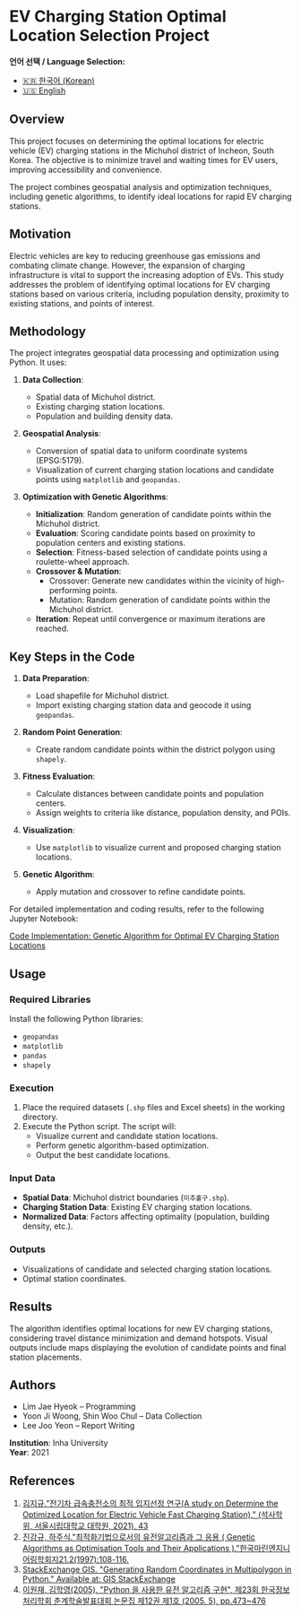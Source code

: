 # EV Charging Station Optimal Location Selection Project

**언어 선택 / Language Selection:**

- [🇰🇷 한국어 (Korean)](README.ko.md)
- [🇺🇸 English](README.md)

## **Overview**
This project focuses on determining the optimal locations for electric vehicle (EV) charging stations in the Michuhol district of Incheon, South Korea. The objective is to minimize travel and waiting times for EV users, improving accessibility and convenience.

The project combines geospatial analysis and optimization techniques, including genetic algorithms, to identify ideal locations for rapid EV charging stations.

## **Motivation**
Electric vehicles are key to reducing greenhouse gas emissions and combating climate change. However, the expansion of charging infrastructure is vital to support the increasing adoption of EVs. This study addresses the problem of identifying optimal locations for EV charging stations based on various criteria, including population density, proximity to existing stations, and points of interest.

## **Methodology**
The project integrates geospatial data processing and optimization using Python. It uses:
1. **Data Collection**: 
   - Spatial data of Michuhol district.
   - Existing charging station locations.
   - Population and building density data.

2. **Geospatial Analysis**:
   - Conversion of spatial data to uniform coordinate systems (EPSG:5179).
   - Visualization of current charging station locations and candidate points using `matplotlib` and `geopandas`.

3. **Optimization with Genetic Algorithms**:
   - **Initialization**: Random generation of candidate points within the Michuhol district.
   - **Evaluation**: Scoring candidate points based on proximity to population centers and existing stations.
   - **Selection**: Fitness-based selection of candidate points using a roulette-wheel approach.
   - **Crossover & Mutation**:
      - Crossover: Generate new candidates within the vicinity of high-performing points.
      - Mutation: Random generation of candidate points within the Michuhol district.
   - **Iteration**: Repeat until convergence or maximum iterations are reached.


## **Key Steps in the Code**
1. **Data Preparation**:
   - Load shapefile for Michuhol district.
   - Import existing charging station data and geocode it using `geopandas`.

2. **Random Point Generation**:
   - Create random candidate points within the district polygon using `shapely`.

3. **Fitness Evaluation**:
   - Calculate distances between candidate points and population centers.
   - Assign weights to criteria like distance, population density, and POIs.

4. **Visualization**:
   - Use `matplotlib` to visualize current and proposed charging station locations.

5. **Genetic Algorithm**:
   - Apply mutation and crossover to refine candidate points.

For detailed implementation and coding results, refer to the following Jupyter Notebook:

[Code Implementation: Genetic Algorithm for Optimal EV Charging Station Locations](https://github.com/limJhyeok/Comprehensive-design/blob/main/%EC%9C%A0%EC%A0%84%20%EC%95%8C%EA%B3%A0%EB%A6%AC%EC%A6%98%EC%9D%84%20%EC%9D%B4%EC%9A%A9%ED%95%9C%20%EC%A0%84%EA%B8%B0%EC%B0%A8%20%EC%B6%A9%EC%A0%84%EC%86%8C%20%EC%B5%9C%EC%A0%81%20%EC%9E%85%EC%A7%80%20%EC%84%A0%EC%A0%95.ipynb)

## **Usage**
### **Required Libraries**
Install the following Python libraries:
- `geopandas`
- `matplotlib`
- `pandas`
- `shapely`

### **Execution**
1. Place the required datasets (`.shp` files and Excel sheets) in the working directory.
2. Execute the Python script. The script will:
   - Visualize current and candidate station locations.
   - Perform genetic algorithm-based optimization.
   - Output the best candidate locations.

### **Input Data**
- **Spatial Data**: Michuhol district boundaries (`미추홀구.shp`).
- **Charging Station Data**: Existing EV charging station locations.
- **Normalized Data**: Factors affecting optimality (population, building density, etc.).

### **Outputs**
- Visualizations of candidate and selected charging station locations.
- Optimal station coordinates.

## **Results**
The algorithm identifies optimal locations for new EV charging stations, considering travel distance minimization and demand hotspots. Visual outputs include maps displaying the evolution of candidate points and final station placements.

## **Authors**
- Lim Jae Hyeok – Programming
- Yoon Ji Woong, Shin Woo Chul – Data Collection
- Lee Joo Yeon – Report Writing

**Institution**: Inha University  
**Year**: 2021

## References
1. [김지규."전기차 급속충전소의 최적 입지선정 연구(A study on Determine the Optimized Location for Electric Vehicle Fast Charging Station),” (석사학위, 서울시립대학교 대학원, 2021), 43](https://scienceon.kisti.re.kr/srch/selectPORSrchArticle.do?cn=DIKO0015756696)
2. [진강규, 하주식."최적화기법으로서의 유전알고리즘과 그 응용 ( Genetic Algorithms as Optimisation Tools and Their Applications )."한국마린엔지니어링학회지21.2(1997):108-116.](https://scienceon.kisti.re.kr/srch/selectPORSrchArticle.do?cn=JAKO199711919927852)
3. [StackExchange GIS. "Generating Random Coordinates in Multipolygon in Python." Available at: GIS StackExchange](https://gis.stackexchange.com/questions/207731/generating-random-coordinates-in-multipolygon-in-python)
4. [이원재, 김학영(2005), "Python 을 사용한 유전 알고리즘 구현", 제23회 한국정보처리학회 춘계학술발표대회 논문집 제12권 제1호 (2005. 5), pp.473~476](https://scienceon.kisti.re.kr/srch/selectPORSrchArticle.do?cn=NPAP08118183)
